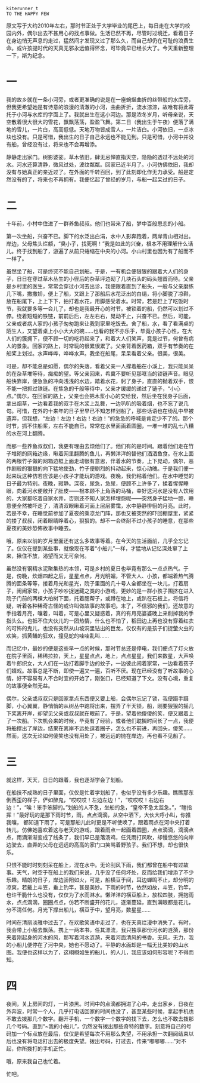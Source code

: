 
    kiterunner_t    TO THE HAPPY FEW原文写于大约2010年左右，那时节正处于大学毕业的尾巴上，每日走在大学的校园内外，偶尔出去不甚用心的找点事做。生活已然不再，尽管时过境迁，看着日子在身边悄无声息的走过，猛然间才发现又过了那么久，而自己却仍在可耻的浪费生命。或许孩提时代的天真无邪永远值得怀念，可毕竟早已经长大了。今天重新整理一下，斯为纪念。# 一我的故乡就在一条小河旁，或者更准确的说是在一座蜿蜒曲折的丝带般的水库旁，但我更希望她是有诗意的浪漫的清澈的小河，曲曲折折，流水淙淙，故唯有将此寄托于小河与水库的字面上了。我就出生在这小河边。那是浓冬岁月，听母亲说，天空散着很大很大的雪花，飘飘荡荡，盈盈飞舞。第二日（我出生于午夜）便落了满地的雪儿，一片白，高高低低。天地万物皆成雪人，一片洁白。小河依旧，一点冰块也没有。只是可惜，我出生的日子自己永远也不能见到。只是可惜，小河中并没有船，曾经没有过，将来也不会再增添。静静走出家门。树影婆娑。草木依旧，肆无忌惮直指天空，隐隐的透过不远处的河水。河水还算清静，微风过处，波纹粼粼。回家已近半月了。小河仿佛依旧，我却没有与她真正的亲近过了。在外面的千转百回，到了此刻却化作无力承受。船是定然没有的了，将来也不再拥有。我便忆起了曾经的岁月，与船一起呆过的日子。# 二十年前，小村中住进了一群养鱼叔叔。他们也带来了船，梦中百般思恋的小船。第一次坐船，兴奋不已。脚下的水泛出白涓，水中人影奔跑着，两岸青山相对出。岸边，父母焦头烂额，“臭小子，找死啊！”我是如此的兴奋，根本不用理解什么话儿。终于找到船了，游遍了从前只蜷缩在中央的小河。小山村里也因为有了船而不一样了。虽然坐了船，可是终究不能自己划船。于是，一有机会便狠狠的跟着大人们的身子，日日在穿过草木丛生的小径后的杂草坪边砌了几块石头的码头翘首而待。父亲是乡村里的医生，常常会穿过小河去出诊，我便跟着直到了船头，一般与父亲磨练几下嘴，撒撒娇，便上了船，又跟上了那船后水花泛出的白绢，将小脚脱了凉鞋，放在船尾下，上上下下，拍打着水花，用脚感受着水。时常，若是赶上了吃饭时节，我就要多等一会儿了，却也是我最开心的时节。被锁着的船，仍然可以划过不停。绕着短短的铁链，前前后后，左左右右，晃动不止，兴奋不已。然后，可能，父亲或者病人家的小孩子匆匆跑来让我到家里吃饭去。舍了船，水，看了看满桌的陌生人，又望着桌上小小大大的碗……也看的我不亦乐乎，毕竟小孩子心性，在大人们的簇拥下，便不顾一切的吃将起来了，和着大人们笑声，竟是过节，何曾有病人的景象。回家的路上，时常玩的很累很累了。父亲背着医药箱，双手有节奏的在船桨上划过。水声哗哗，哗哗水声。我坐在船尾，呆呆看着父亲。很美，很美。可是，却不能总是如愿，偶尔的失落，看着父亲一人撑着船在小溪上，我只能呆呆的在杂草堆等待，痴痴的望。等父亲回来，希冀不要听见那哐当的锁链声音。眼见船快靠岸，便急急的冲向浅浅的水边，踏着水花，躬了身子，直直的抛着双手，恨不能一把抓过铁链。在焦急的千般等待中，父亲才缓缓的递过了链子，“小心点。”偶尔，在回家的路上，父亲也会把木浆小心的交给我，然后坐在我身子后面，拿出烟草，一边看着我的双手在木浆上乱舞，一边叭叭的吸着烟，也不忘了说几句。可惜，在外的十来年的日子里早已不知怎样划船了，那些话语也在纷乱中早被遗弃，但我想，“左边！左边！右边！右边！”的急急的呼喊是肯定少不了的。那个时节，抓不住船桨，左右不能自已，常常在水里面画着圆圈，一堆一堆的乱七八糟的水在河上翻腾。而那一些养鱼叔叔们，我更有理由去烦他们了。他们有的是时间。跟着他们走在竹子堆砌的网箱边缘，瞅着网里翻腾的鱼儿，再懒洋洋的替他们洒洒鱼食。在水上面的两根竹子做的网箱边框上面走动很有意思，伴着水的节奏，上下晃动，偶尔，恶作剧般的狠狠的向下猛地使劲，竹子便剧烈的抖动起来，惊心动魄。于是我们便一起来玩这种仿若应该是小孩子才能玩的游戏。夜晚，我仍粘着他们。在水中睡觉的日子最为特别。夜晚，寂静。深夜，尿急，急尿，便顾不上许多了，揉着惺惺睡眼，向着河水便敞开了肚皮——根本顾不上角落的马桶，幸好这河水是没有人饮用的，大家都吃着自家水井，否则还不知人家怎样埋怨呢——突然身子猛地一颤，睡意便全然被吓走了，清清双眼瞅着河面上层层雾霭，水中静静徘徊的月亮。此时，若是不幸，在睡觉前参加了夏夜的乘凉龙门阵，那也又被突然的吓回棚屋里，紧紧的搂了叔叔，闭着眼睛睁着心，狠狠的。却不一会终耐不过小孩子的睡意，在那些夏夜的美妙恐怖故事中睡去。哦，原来以前的岁月里面还有这么多故事等着。在今天的生活面前，几乎全忘记了。仅仅在提到某些事，就像现在写着“小船儿”一样，才猛地从记忆深处窜了上来，揪住不放，渴望而又无可奈何。虽然没有钢精水泥聚集热的本领，可是乡村的夏日也毕竟有那么一点点热气。于是，傍晚，炊烟四起之后，星星点点，月光明媚，不管大人、小孩，都端着热气腾腾的面条等等，接着月光和星光，院子里面的几十号人全都坐在一块儿，打着扇子，闹闹家常，小孩子吵吵捉迷藏之类的小游戏，更妙的是一群小孩子围挤在进入院子门前的两棵大柏树下面，托着腮帮子，或蹲在地上，或趴在石板上，将信将疑，听着各种稀奇古怪的或许叫做故事的故事吧。末了，不信邪的我们，还故意的手指着月亮，嚷着，叫着，可是心里又疑惑着，真的有月亮婆婆晚上来削掉我的手指头么。也抵不住大伙儿的一团热情，什么也不怕了，稻田边上再也没有穿着红衣的可怖的鬼儿，也没有突然从山坡洞里钻出的巨龙，仅仅有的是孩子们捉萤火虫的欢笑，抓黄鳝的狂欢，撞见蛇的哇哇乱叫……而记忆中，最妙的便是这些早一点的时候，那时节总还是停电，我们便点了灯火放在院子里面，稀稀拉拉，天上，星星点点，地上，点点星星，我们来数星，大声唤着牛郎织女，大人们在一边打着脚手边的蚊子，一边彼此闹着家常，一边看着孩子们嬉戏。故事总是不断，即使一遍又一遍，百听不厌。现在已经没有了听故事的心情，好不容易有人不合时宜的开始了，刚张口，已经知道了下文。没有心境，重复的故事便全然无益。偶尔，父亲或叔叔只是回家拿点东西便又要上船，会偶尔忘记了锁，我便蹑手蹑脚，小心翼翼，静悄悄的从树丛中跑将出来，摆弄了半天锁，船，刚要狠狠的摇几下桨离开岸，却望见父亲或叔叔就在眼前了。于是，望着他傻傻的笑，便又跟着上了一次船。下次机会来的时候，毕竟有了经验，或者他们耽搁时间长了一点，我便将船撑出了岸边，结果在离岸不远处逗着圈子，怎么也不前进，再回头，傻笑……然而，这次无论如何傻笑也没有用处了，被远远的抛在岸边，再也看不见船了。# 三就这样，天天，日日的跟着，我也逐渐学会了划船。在船技不成熟的日子里面，仅仅是忙着学划船了，也似乎没有多少乐趣。瞧瞧那东倒西歪的样子，俨如醉鬼，“哎哎哎！左边左边！”，“哎哎哎！右边右边！”，“唉！笨手笨脚的。”划船的人不急，坐船的急，“皇帝不急太监急。”，“瞎指挥！”最好玩的是那下雨时节，雨，点点滴滴，从空中洒下，大伙大呼小叫，你推我嚷， 都知道下雨了，可是那船儿此时更是不听使唤了，跟着雨点在河中央打着转儿，仿佛她喜欢着这与老天的游戏，跟着雨点一起画着圆圈，点点滴滴，滴滴点点，雨滴渐渐变成了线条了，我们早已是落汤鸡，任凭雨打风吹，却慢悠悠的向岸边驶去，直弄的父母在远远的高高的家门口笑骂着野孩子。我们不想，却也很快乐。只恨不能时时刻刻呆在船上，混在水中。无论刮风下雨，我们都曾在船中有过故事。天气，时空于在船上的我们来说，几乎没了任何坏处，反而给我们增添了不少乐趣。晴朗的日子，岸边骄阳如火，可是，船横亘于间，耳边蝉鸣不止，却分明的凉爽，若戴上斗笠，垂上钓竿，甚是美妙。下雨的时节，依然如故，斗笠，钓竿，也许干脆什么也没有，仅仅为了水而淋水。懒洋洋的横亘船上，放松四肢，拥抱雨水，点点滴滴，圈圈点点，仿若不断盛开的花儿，逐渐蔓延，直到满眼都是花儿，分不清任何。月光下撑出船儿，横亘于中，望月亮，数星星……时间在清丽淡雅中过去了，在欢歌笑语中走过了，也在天真烂漫中消失了。有时，我会带上小船去飘荡。携上一两本书，任其漂流，我只独享那份河水的涟漪，那份夹着刚起身的河水的风，那写着河水涟漪，夹着河面清风的书香。无风，无力，我的小船儿便停在了河中央，她也不愿动了。平静的水面却是一幅无比美妙的山水图。我便也这样以为了，这栩栩如生的船儿，的人儿，我应该如何形容呢？不得而知。# 四夜间，关上房间的灯，一片漆黑。时间中的点滴都拥进了心中。走出家乡，日夜在外奔波，时常一个人，几乎打电话回家的时间也没了，甚至某些时候，拿起手机也不敢去拨那几个数字。翻开手机，一个数字一个数字的找下去，怎么也不敢去拨那几个号码。直到“~我的小船儿”，仍然没有拨出那些奇特的数字。刻意将自己的号码加一个标点放在最后，仅仅是希望每次不用那么失望，不用承担一次翻阅结束以后也没有将电话打出去的极度失望。拨出号码，打过去，传来“嘟嘟嘟……”对不起，你所拨打的手机正忙。哦，原来我自己也忙着。忙吧。